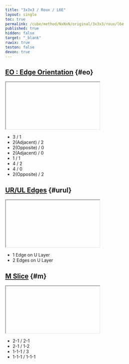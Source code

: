 ```yaml
---
title: "3x3x3 / Roux / L6E"
layout: single
toc: true
permalink: /cube/method/NxNxN/original/3x3x3/roux/l6e
published: true
hidden: false
target: "_blank"
ruwix: true
teston: false
devon: true
---
```

<span
  id     = "cube"
  teston = "{{page.teston}}"
  devon  = "{{page.devon}}"
  alg    = "y y y y" >
</span>

<head>
  <base target = "{{page.target}}">
</head>



## [EO : Edge Orientation](/cube/method/NxNxN/original/3x3x3/roux/l6e/eo) {#eo}

<iframe
  colored = "u/em d"
  solved  = "L*/cm R*/cm FL FR BL BR DL DR"
></iframe>

- 3 / 1
- 2(Adjacent) / 2
- 2(Opposite) / 0
- 2(Adjacent) / 0
- 1 / 1
- 4 / 2
- 4 / 0
- 2(Opposite) / 2



## [UR/UL Edges](/cube/method/NxNxN/original/3x3x3/roux/l6e/ur_ul_edges) {#urul}

<iframe
  colored = "UL ULF ULB UR URF URB"
  solved  = "L R FL FR BL BR DL DR FLD FRD BLD BRD"
></iframe>

- 1 Edge on U Layer
- 2 Edges on U Layer



## [M Slice](/cube/method/NxNxN/original/3x3x3/roux/l6e/m_slice) {#m}

<iframe
  colored = "UF U UB DF D DB F B"
  solved  = "L* R*"
></iframe>

- 2-1 / 2-1
- 2-1 / 1-2
- 1-1-1 / 3
- 1-1-1 / 1-1-1
